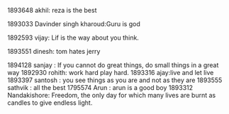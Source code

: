1893648 akhil: reza is the best

1893033 Davinder singh kharoud:Guru is god

1892593 vijay: Lif is the way about you think.

1893551 dinesh: tom hates jerry


1894128 sanjay : If you cannot do great things, do small things in a great way
1892930 rohith: work hard play hard.
1893316 ajay:live and let live
1893397 santosh  : you see things as you are and not as they are
1893555 sathvik : all the best
1795574 Arun : arun is a good boy 
1893312 Nandakishore: Freedom, the only day for which many lives are burnt as candles to give endless light.

